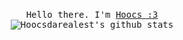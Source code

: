 
<p align="center">
  <br>
  <samp>Hello there. I'm <a href="https://github.com/Hoocs151">Hoocs :3</a>
  <br>
<img align="center" src="https://github-readme-stats.vercel.app/api?username=Hoocs1512&show_icons=true&theme=radical&line_height=21" alt="Hoocsdarealest's github stats"/>
</p>
